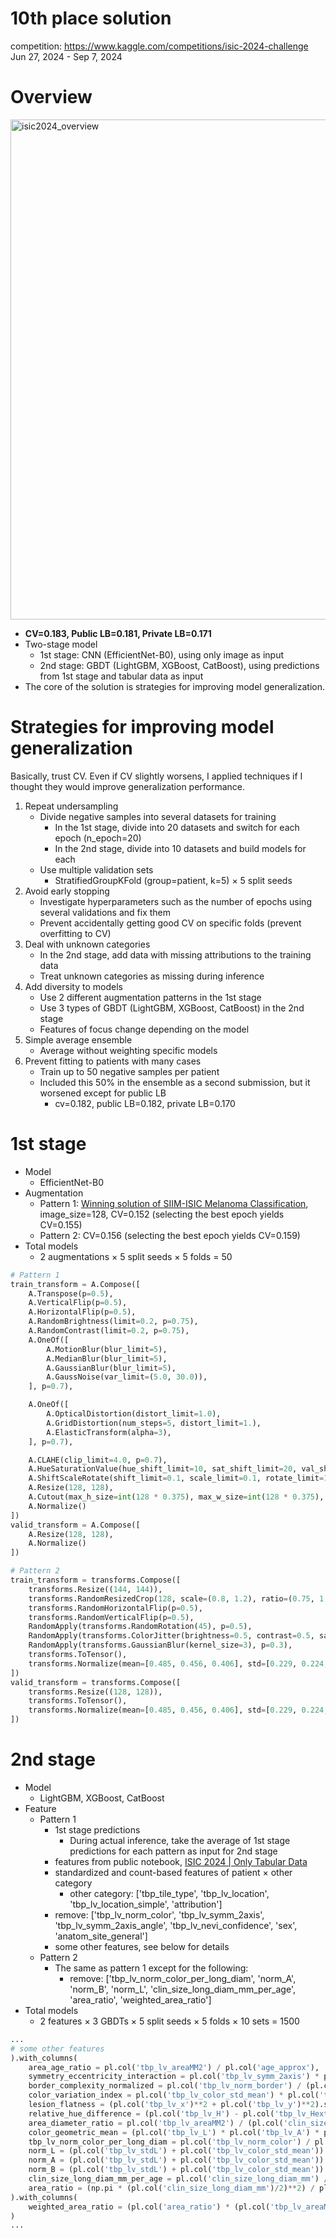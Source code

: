 # 10th place solution
competition: https://www.kaggle.com/competitions/isic-2024-challenge  
Jun 27, 2024 - Sep 7, 2024

# Overview
<img width="800" alt="isic2024_overview" src="https://github.com/user-attachments/assets/e396501f-9b2b-4128-8008-520354f991af" />


- **CV=0.183, Public LB=0.181, Private LB=0.171**
- Two-stage model
    - 1st stage: CNN (EfficientNet-B0), using only image as input
    - 2nd stage: GBDT (LightGBM, XGBoost, CatBoost), using predictions from 1st stage and tabular data as input
- The core of the solution is strategies for improving model generalization.

# Strategies for improving model generalization
Basically, trust CV.
Even if CV slightly worsens, I applied techniques if I thought they would improve generalization performance.
1. Repeat undersampling
    - Divide negative samples into several datasets for training
        - In the 1st stage, divide into 20 datasets and switch for each epoch (n_epoch=20)
        - In the 2nd stage, divide into 10 datasets and build models for each
    - Use multiple validation sets
        - StratifiedGroupKFold (group=patient, k=5) × 5 split seeds
2. Avoid early stopping
    - Investigate hyperparameters such as the number of epochs using several validations and fix them
    - Prevent accidentally getting good CV on specific folds (prevent overfitting to CV)
3. Deal with unknown categories
    - In the 2nd stage, add data with missing attributions to the training data
    - Treat unknown categories as missing during inference
4. Add diversity to models
    - Use 2 different augmentation patterns in the 1st stage
    - Use 3 types of GBDT (LightGBM, XGBoost, CatBoost) in the 2nd stage
    - Features of focus change depending on the model
5. Simple average ensemble
    - Average without weighting specific models
6. Prevent fitting to patients with many cases
    - Train up to 50 negative samples per patient
    - Included this 50% in the ensemble as a second submission, but it worsened except for public LB
        - cv=0.182, public LB=0.182, private LB=0.170

# 1st stage
- Model
    - EfficientNet-B0
- Augmentation
    - Pattern 1: [Winning solution of SIIM-ISIC Melanoma Classification](https://www.kaggle.com/competitions/siim-isic-melanoma-classification/discussion/175412), image_size=128, CV=0.152 (selecting the best epoch yields CV=0.155)
    - Pattern 2: CV=0.156 (selecting the best epoch yields CV=0.159)
- Total models
    - 2 augmentations × 5 split seeds × 5 folds = 50
```python
# Pattern 1
train_transform = A.Compose([
    A.Transpose(p=0.5),
    A.VerticalFlip(p=0.5),
    A.HorizontalFlip(p=0.5),
    A.RandomBrightness(limit=0.2, p=0.75),
    A.RandomContrast(limit=0.2, p=0.75),
    A.OneOf([
        A.MotionBlur(blur_limit=5),
        A.MedianBlur(blur_limit=5),
        A.GaussianBlur(blur_limit=5),
        A.GaussNoise(var_limit=(5.0, 30.0)),
    ], p=0.7),

    A.OneOf([
        A.OpticalDistortion(distort_limit=1.0),
        A.GridDistortion(num_steps=5, distort_limit=1.),
        A.ElasticTransform(alpha=3),
    ], p=0.7),

    A.CLAHE(clip_limit=4.0, p=0.7),
    A.HueSaturationValue(hue_shift_limit=10, sat_shift_limit=20, val_shift_limit=10, p=0.5),
    A.ShiftScaleRotate(shift_limit=0.1, scale_limit=0.1, rotate_limit=15, border_mode=0, p=0.85),
    A.Resize(128, 128),
    A.Cutout(max_h_size=int(128 * 0.375), max_w_size=int(128 * 0.375), num_holes=1, p=0.7),    
    A.Normalize()
])
valid_transform = A.Compose([
    A.Resize(128, 128),
    A.Normalize()
])

# Pattern 2
train_transform = transforms.Compose([
    transforms.Resize((144, 144)),
    transforms.RandomResizedCrop(128, scale=(0.8, 1.2), ratio=(0.75, 1.3333)),
    transforms.RandomHorizontalFlip(p=0.5),
    transforms.RandomVerticalFlip(p=0.5),
    RandomApply(transforms.RandomRotation(45), p=0.5),
    RandomApply(transforms.ColorJitter(brightness=0.5, contrast=0.5, saturation=0, hue=0), p=0.5),
    RandomApply(transforms.GaussianBlur(kernel_size=3), p=0.3),
    transforms.ToTensor(),
    transforms.Normalize(mean=[0.485, 0.456, 0.406], std=[0.229, 0.224, 0.225]),
])
valid_transform = transforms.Compose([
    transforms.Resize((128, 128)),
    transforms.ToTensor(),
    transforms.Normalize(mean=[0.485, 0.456, 0.406], std=[0.229, 0.224, 0.225]),
])
```

# 2nd stage
- Model
    - LightGBM, XGBoost, CatBoost
- Feature
    - Pattern 1
        - 1st stage predictions
            - During actual inference, take the average of 1st stage predictions for each pattern as input for 2nd stage
        - features from public notebook, [ISIC 2024 | Only Tabular Data](https://www.kaggle.com/code/greysky/isic-2024-only-tabular-data?scriptVersionId=191634832)
        - standardized and count-based features of patient × other category
            - other category: ['tbp_tile_type', 'tbp_lv_location', 'tbp_lv_location_simple', 'attribution']
        - remove: ['tbp_lv_norm_color', 'tbp_lv_symm_2axis', 'tbp_lv_symm_2axis_angle', 'tbp_lv_nevi_confidence', 'sex', 'anatom_site_general']
        - some other features, see below for details
    - Pattern 2
        - The same as pattern 1 except for the following:
            - remove: ['tbp_lv_norm_color_per_long_diam', 'norm_A', 'norm_B', 'norm_L', 'clin_size_long_diam_mm_per_age', 'area_ratio', 'weighted_area_ratio']
- Total models
    - 2 features × 3 GBDTs × 5 split seeds × 5 folds × 10 sets = 1500
```python
...
# some other features
).with_columns(
    area_age_ratio = pl.col('tbp_lv_areaMM2') / pl.col('age_approx'),
    symmetry_eccentricity_interaction = pl.col('tbp_lv_symm_2axis') * pl.col('tbp_lv_eccentricity'),
    border_complexity_normalized = pl.col('tbp_lv_norm_border') / (pl.col('tbp_lv_areaMM2').sqrt() + err),
    color_variation_index = pl.col('tbp_lv_color_std_mean') * pl.col('tbp_lv_radial_color_std_max'),
    lesion_flatness = (pl.col('tbp_lv_x')**2 + pl.col('tbp_lv_y')**2).sqrt() / (pl.col('tbp_lv_z')+ err),
    relative_hue_difference = (pl.col('tbp_lv_H') - pl.col('tbp_lv_Hext')).abs() / (pl.col('tbp_lv_H') + pl.col('tbp_lv_Hext') + err),
    area_diameter_ratio = pl.col('tbp_lv_areaMM2') / (pl.col('clin_size_long_diam_mm')**2 + err),
    color_geometric_mean = (pl.col('tbp_lv_L') * pl.col('tbp_lv_A') * pl.col('tbp_lv_B')) ** (1/3),
    tbp_lv_norm_color_per_long_diam = pl.col('tbp_lv_norm_color') / pl.col('clin_size_long_diam_mm').log1p(),
    norm_L = (pl.col('tbp_lv_stdL') + pl.col('tbp_lv_color_std_mean')) / pl.col('tbp_lv_L'),
    norm_A = (pl.col('tbp_lv_stdL') + pl.col('tbp_lv_color_std_mean')) / abs((pl.col('tbp_lv_A')) + err),
    norm_B = (pl.col('tbp_lv_stdL') + pl.col('tbp_lv_color_std_mean')) / abs((pl.col('tbp_lv_B')) + err),
    clin_size_long_diam_mm_per_age = pl.col('clin_size_long_diam_mm') / pl.col('age_approx'),
    area_ratio = (np.pi * (pl.col('clin_size_long_diam_mm')/2)**2) / pl.col('tbp_lv_areaMM2'),
).with_columns(
    weighted_area_ratio = (pl.col('area_ratio') * (pl.col('tbp_lv_areaMM2'))).log1p(),
)
...
```
